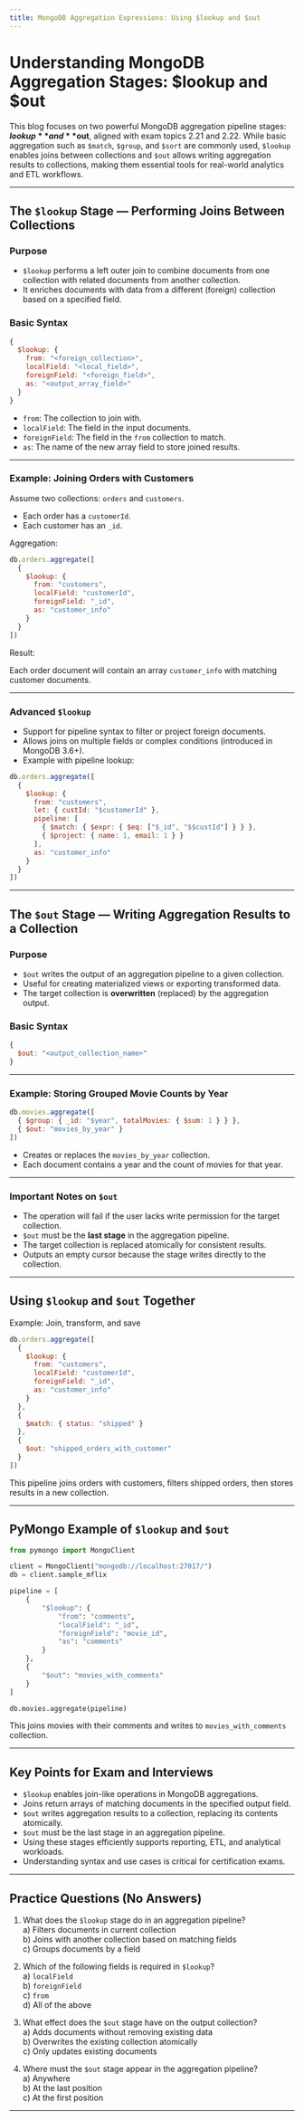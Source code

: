 ```yaml
---
title: MongoDB Aggregation Expressions: Using $lookup and $out
---
```


# Understanding MongoDB Aggregation Stages: $lookup and $out

This blog focuses on two powerful MongoDB aggregation pipeline stages: **$lookup** and **$out**, aligned with exam topics 2.21 and 2.22. While basic aggregation such as `$match`, `$group`, and `$sort` are commonly used, `$lookup` enables joins between collections and `$out` allows writing aggregation results to collections, making them essential tools for real-world analytics and ETL workflows.

***

## The `$lookup` Stage — Performing Joins Between Collections

### Purpose

- `$lookup` performs a left outer join to combine documents from one collection with related documents from another collection.
- It enriches documents with data from a different (foreign) collection based on a specified field.

### Basic Syntax

```js
{
  $lookup: {
    from: "<foreign_collection>",
    localField: "<local_field>",
    foreignField: "<foreign_field>",
    as: "<output_array_field>"
  }
}
```

- `from`: The collection to join with.
- `localField`: The field in the input documents.
- `foreignField`: The field in the `from` collection to match.
- `as`: The name of the new array field to store joined results.

***

### Example: Joining Orders with Customers

Assume two collections: `orders` and `customers`.

- Each order has a `customerId`.
- Each customer has an `_id`.

Aggregation:

```js
db.orders.aggregate([
  {
    $lookup: {
      from: "customers",
      localField: "customerId",
      foreignField: "_id",
      as: "customer_info"
    }
  }
])
```

Result:

Each order document will contain an array `customer_info` with matching customer documents.

***

### Advanced `$lookup`

- Support for pipeline syntax to filter or project foreign documents.
- Allows joins on multiple fields or complex conditions (introduced in MongoDB 3.6+).
- Example with pipeline lookup:

```js
db.orders.aggregate([
  {
    $lookup: {
      from: "customers",
      let: { custId: "$customerId" },
      pipeline: [
        { $match: { $expr: { $eq: ["$_id", "$$custId"] } } },
        { $project: { name: 1, email: 1 } }
      ],
      as: "customer_info"
    }
  }
])
```

***

## The `$out` Stage — Writing Aggregation Results to a Collection

### Purpose

- `$out` writes the output of an aggregation pipeline to a given collection.
- Useful for creating materialized views or exporting transformed data.
- The target collection is **overwritten** (replaced) by the aggregation output.

### Basic Syntax

```js
{
  $out: "<output_collection_name>"
}
```

***

### Example: Storing Grouped Movie Counts by Year

```js
db.movies.aggregate([
  { $group: { _id: "$year", totalMovies: { $sum: 1 } } },
  { $out: "movies_by_year" }
])
```

- Creates or replaces the `movies_by_year` collection.
- Each document contains a year and the count of movies for that year.

***

### Important Notes on `$out`

- The operation will fail if the user lacks write permission for the target collection.
- `$out` must be the **last stage** in the aggregation pipeline.
- The target collection is replaced atomically for consistent results.
- Outputs an empty cursor because the stage writes directly to the collection.

***

## Using `$lookup` and `$out` Together

Example: Join, transform, and save

```js
db.orders.aggregate([
  {
    $lookup: {
      from: "customers",
      localField: "customerId",
      foreignField: "_id",
      as: "customer_info"
    }
  },
  {
    $match: { status: "shipped" }
  },
  {
    $out: "shipped_orders_with_customer"
  }
])
```

This pipeline joins orders with customers, filters shipped orders, then stores results in a new collection.

***

## PyMongo Example of `$lookup` and `$out`

```python
from pymongo import MongoClient

client = MongoClient("mongodb://localhost:27017/")
db = client.sample_mflix

pipeline = [
    {
        "$lookup": {
            "from": "comments",
            "localField": "_id",
            "foreignField": "movie_id",
            "as": "comments"
        }
    },
    {
        "$out": "movies_with_comments"
    }
]

db.movies.aggregate(pipeline)
```

This joins movies with their comments and writes to `movies_with_comments` collection.

***

## Key Points for Exam and Interviews

- `$lookup` enables join-like operations in MongoDB aggregations.
- Joins return arrays of matching documents in the specified output field.
- `$out` writes aggregation results to a collection, replacing its contents atomically.
- `$out` must be the last stage in an aggregation pipeline.
- Using these stages efficiently supports reporting, ETL, and analytical workloads.
- Understanding syntax and use cases is critical for certification exams.

***

## Practice Questions (No Answers)

1. What does the `$lookup` stage do in an aggregation pipeline?  
a) Filters documents in current collection  
b) Joins with another collection based on matching fields  
c) Groups documents by a field  

2. Which of the following fields is required in `$lookup`?  
a) `localField`  
b) `foreignField`  
c) `from`  
d) All of the above  

3. What effect does the `$out` stage have on the output collection?  
a) Adds documents without removing existing data  
b) Overwrites the existing collection atomically  
c) Only updates existing documents  

4. Where must the `$out` stage appear in the aggregation pipeline?  
a) Anywhere  
b) At the last position  
c) At the first position  

***
